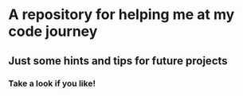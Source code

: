 # A repository for helping me at my code journey
## Just some hints and tips for future projects
### Take a look if you like!
